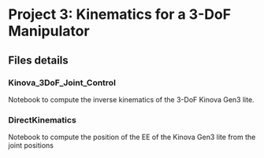 # Project 3: Kinematics for a 3-DoF Manipulator

## Files details

### Kinova_3DoF_Joint_Control

Notebook to compute the inverse kinematics of the 3-DoF Kinova Gen3 lite.

### DirectKinematics

Notebook to compute the position of the EE of the Kinova Gen3 lite from the joint positions
